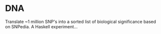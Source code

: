 # DNA

Translate ~1 million SNP's into a sorted list of biological significance based
on SNPedia. A Haskell experiment...
